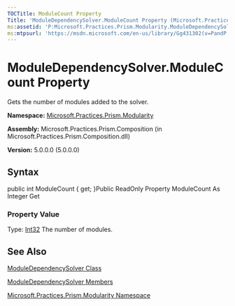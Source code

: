 ```yaml
---
TOCTitle: ModuleCount Property
Title: 'ModuleDependencySolver.ModuleCount Property (Microsoft.Practices.Prism.Modularity)'
ms:assetid: 'P:Microsoft.Practices.Prism.Modularity.ModuleDependencySolver.ModuleCount'
ms:mtpsurl: 'https://msdn.microsoft.com/en-us/library/Gg431302(v=PandP.50)'
---
```



# ModuleDependencySolver.ModuleCount Property

Gets the number of modules added to the solver.

**Namespace:** [Microsoft.Practices.Prism.Modularity](https://msdn.microsoft.com/library/microsoft.practices.prism.modularity)
**Assembly:** Microsoft.Practices.Prism.Composition (in Microsoft.Practices.Prism.Composition.dll)

**Version:** 5.0.0.0 (5.0.0.0)

## Syntax

public int ModuleCount { get; }Public ReadOnly Property ModuleCount As Integer Get
### Property Value

Type: [Int32](http://msdn.microsoft.com/en-us/library/td2s409d)
The number of modules.

## See Also

[ModuleDependencySolver Class](https://msdn.microsoft.com/library/microsoft.practices.prism.modularity.moduledependencysolver)

[ModuleDependencySolver Members](https://msdn.microsoft.com/allmembers.t:microsoft.practices.prism.modularity.moduledependencysolver)

[Microsoft.Practices.Prism.Modularity Namespace](https://msdn.microsoft.com/library/microsoft.practices.prism.modularity)
